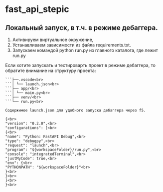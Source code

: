 # fast_api_stepic

## Локальный запуск, в т.ч. в режиме дебаггера.

1. Активируем виртуальное окружение,
2. Устанавливаем зависимости из файла requirements.txt.
3. Запускаем командой python run.py из главного каталога, где лежит run.py

Если хотите запускать и тестироварть проект в режиме дебаггера, то обратите внимание на структуру проекта:

````project_name/<br>
```├──.vscode<br>
```│ └── launch.json<br>
```├── app/<br>
```│ └── main.py<br>
```├── venv/<br>
```└── run.py<br>

Содержимое launch.json для удобного запуска дебаггера через f5.

{<br>
"version": "0.2.0",<br>
"configurations": [<br>
{<br>
"name": "Python: FastAPI Debug",<br>
"type": "debugpy",<br>
"request": "launch",<br>
"program": "${workspaceFolder}/run.py",<br>
"console": "integratedTerminal",<br>
"justMyCode": true,<br>
"env": {<br>
"PYTHONPATH": "${workspaceFolder}"<br>
}<br>
}<br>
]<br>
}<br>






````
